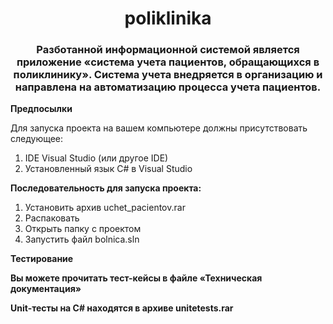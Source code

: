 ﻿<h1 align="center">poliklinika</h1>
<h3 align="center">Разботанной информационной системой является приложение «система учета пациентов, обращающихся в поликлинику». Система учета внедряется в организацию и направлена на автоматизацию процесса учета пациентов.</h3>

<p><strong>Предпосылки</strong></p>
<a>Для запуска проекта на вашем компьютере должны присутствовать следующее:</a>
<ol>
 <li>IDE Visual Studio (или другое IDE)</li>
 <li>Установленный язык C# в Visual Studio</li>
</ol>

<a><strong>Последовательность для запуска проекта:</strong></p>
<ol>
 <li>Установить архив uchet_pacientov.rar</li>
 <li>Распаковать</li>
 <li>Открыть папку с проектом</li>
 <li>Запустить файл bolnica.sln </li>
</ol>

<p><strong>Тестирование</strong></p>
<a><strong>Вы можете прочитать тест-кейсы в файле «Техническая документация»</strong></p>

<a><strong>Unit-тесты на C# находятся в архиве unitetests.rar</strong></p>
